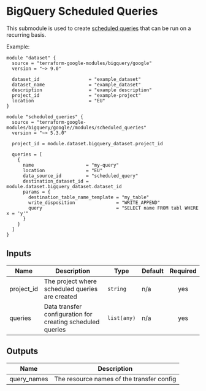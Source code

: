 # BigQuery Scheduled Queries

This submodule is used to create [scheduled queries](https://cloud.google.com/bigquery/docs/scheduling-queries) that can be run on a recurring basis.


Example:
```hcl
module "dataset" {
  source = "terraform-google-modules/bigquery/google"
  version = "~> 9.0"

  dataset_id                  = "example_dataset"
  dataset_name                = "example_dataset"
  description                 = "example description"
  project_id                  = "example-project"
  location                    = "EU"
}

module "scheduled_queries" {
  source = "terraform-google-modules/bigquery/google//modules/scheduled_queries"
  version = "~> 5.3.0"

  project_id = module.dataset.bigquery_dataset.project_id

  queries = [
    {
      name                   = "my-query"
      location               = "EU"
      data_source_id         = "scheduled_query"
      destination_dataset_id = module.dataset.bigquery_dataset.dataset_id
      params = {
        destination_table_name_template = "my_table"
        write_disposition               = "WRITE_APPEND"
        query                           = "SELECT name FROM tabl WHERE x = 'y'"
      }
    }
  ]
}
```

<!-- BEGINNING OF PRE-COMMIT-TERRAFORM DOCS HOOK -->
## Inputs

| Name | Description | Type | Default | Required |
|------|-------------|------|---------|:--------:|
| project\_id | The project where scheduled queries are created | `string` | n/a | yes |
| queries | Data transfer configuration for creating scheduled queries | `list(any)` | n/a | yes |

## Outputs

| Name | Description |
|------|-------------|
| query\_names | The resource names of the transfer config |

<!-- END OF PRE-COMMIT-TERRAFORM DOCS HOOK -->
